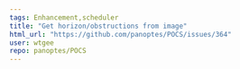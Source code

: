 ```yaml
---
tags: Enhancement,scheduler
title: "Get horizon/obstructions from image"
html_url: "https://github.com/panoptes/POCS/issues/364"
user: wtgee
repo: panoptes/POCS
---
```


